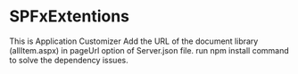 # SPFxExtentions
This is Application Customizer
Add the URL of the document library (allItem.aspx) in pageUrl option of  Server.json file.
run npm install command to solve the dependency issues.
